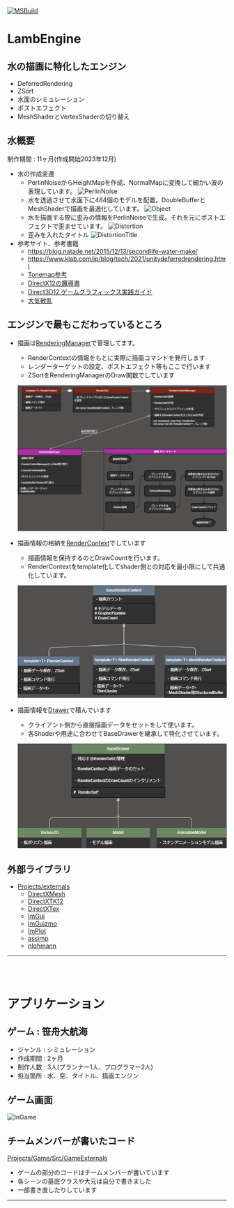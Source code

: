 [![MSBuild](https://github.com/KikutaniTakuma/LambEngine/actions/workflows/c-cpp.yml/badge.svg)](https://github.com/KikutaniTakuma/LambEngine/actions/workflows/c-cpp.yml)

# LambEngine
## 水の描画に特化したエンジン
* DeferredRendering
* ZSort
* 水面のシミュレーション
* ポストエフェクト
* MeshShaderとVertexShaderの切り替え

## 水概要
制作期間 : 11ヶ月(作成開始2023年12月)
* 水の作成変遷
  * PerlinNoiseからHeightMapを作成、NormalMapに変換して細かい波の表現しています。
  ![PerlinNoise](Demo/Water_Surface_Complete.gif)
  * 水を透過させて水面下に484個のモデルを配置。DoubleBufferとMeshShaderで描画を最適化しています。
  ![Object](Demo/Water-NoDistortionDemo.gif)
  * 水を描画する際に歪みの情報をPerlinNoiseで生成。それを元にポストエフェクトで歪ませています。
  ![Distortion](Demo/Water-Distortion.gif)
  * 歪みを入れたタイトル
  ![DistortionTitle](Demo/Water-DistortionDemo.gif)
* 参考サイト、参考書籍
  * https://blog.natade.net/2015/12/13/secondlife-water-make/
  * https://www.klab.com/jp/blog/tech/2021/unitydeferredrendering.html
  * [Tonemap参考](https://technorgb.blogspot.com/2018/02/hyperbola-tone-mapping.html)
  * [DirectX12の魔導書](https://www.amazon.co.jp/DirectX-12%E3%81%AE%E9%AD%94%E5%B0%8E%E6%9B%B8-3D%E3%83%AC%E3%83%B3%E3%83%80%E3%83%AA%E3%83%B3%E3%82%B0%E3%81%AE%E5%9F%BA%E7%A4%8E%E3%81%8B%E3%82%89MMD%E3%83%A2%E3%83%87%E3%83%AB%E3%82%92%E8%B8%8A%E3%82%89%E3%81%9B%E3%82%8B%E3%81%BE%E3%81%A7-%E5%B7%9D%E9%87%8E-%E7%AB%9C%E4%B8%80/dp/4798161934)
  * [Direct3D12 ゲームグラフィックス実践ガイド](https://www.amazon.co.jp/Direct3D12-%E3%82%B2%E3%83%BC%E3%83%A0%E3%82%B0%E3%83%A9%E3%83%95%E3%82%A3%E3%83%83%E3%82%AF%E3%82%B9%E5%AE%9F%E8%B7%B5%E3%82%AC%E3%82%A4%E3%83%89-Pocol/dp/4297123657/ref=pd_vtp_d_sccl_2_3/356-7695606-0800967?pd_rd_w=Gc5BF&content-id=amzn1.sym.7f9fddb9-42c4-4d60-8284-9aaab79d2e8c&pf_rd_p=7f9fddb9-42c4-4d60-8284-9aaab79d2e8c&pf_rd_r=7HCH7001J68JEWWG5MKP&pd_rd_wg=l4HfR&pd_rd_r=daaa72c7-cdd2-4bf4-9609-732e706e24a0&pd_rd_i=4297123657&psc=1)
  * [大気散乱](https://karanokan.info/2019/09/16/post-3352/)

## エンジンで最もこだわっているところ
* 描画は[RenderingManager](https://github.com/KikutaniTakuma/LambEngine/tree/master/Projects/LambEngine/Engine/Graphics/RenderingManager)で管理してます。
  * RenderContextの情報をもとに実際に描画コマンドを発行します
  * レンダーターゲットの設定、ポストエフェクト等もここで行います
  * ZSortをRenderingManagerのDraw関数でしています

  ![RenderingManager](Demo/RenderingManager.png)

* 描画情報の格納を[RenderContext](https://github.com/KikutaniTakuma/LambEngine/tree/master/Projects/LambEngine/Engine/Graphics/RenderContextManager/RenderContext)でしています
  * 描画情報を保持するのとDrawCountを行います。
  * RenderContextをtemplate化してshader側との対応を最小限にして共通化しています。

  ![RenderContext](Demo/RenderContext.png)

* 描画情報を[Drawer](https://github.com/KikutaniTakuma/LambEngine/tree/master/Projects/LambEngine/Drawer)で積んでいます
  * クライアント側から直接描画データをセットをして使います。
  * 各Shaderや用途に合わせてBaseDrawerを継承して特化させています。

  ![Drawer](Demo/Drawer.png)

## 外部ライブラリ
- [Projects/externals](https://github.com/KikutaniTakuma/LambEngine/tree/master/Projects/externals)
  - [DirectXMesh](https://github.com/microsoft/DirectXMesh)
  - [DirectXTK12](https://github.com/microsoft/DirectXTK12)
  - [DirectXTex](https://github.com/microsoft/DirectXTex)
  - [ImGui](https://github.com/ocornut/imgui/tree/docking)
  - [ImGuizmo](https://github.com/CedricGuillemet/ImGuizmo)
  - [ImPlot](https://github.com/epezent/implot)
  - [assimp](https://github.com/assimp/assimp)
  - [nlohmann](https://github.com/nlohmann/json)
---

<br>
<br> 

# アプリケーション
## ゲーム : 笹舟大航海
* ジャンル : シミュレーション
* 作成期間 : 2ヶ月
* 制作人数 : 3人(プランナー1人、プログラマー2人)
* 担当箇所 : 水、空、タイトル、描画エンジン
## ゲーム画面
![InGame](Demo/Game-Demo.gif)
## チームメンバーが書いたコード
[Projects/Game/Src/GameExternals](https://github.com/KikutaniTakuma/LambEngine/tree/master/Projects/Game/Src/GameExternals)
* ゲームの部分のコードはチームメンバーが書いています
* 各シーンの基底クラスや大元は自分で書きました
* 一部書き直したりしています
---

